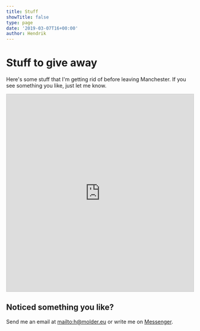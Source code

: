 ```yaml
---
title: Stuff
showTitle: false
type: page
date: '2019-03-07T16+00:00'
author: Hendrik
---
```


# Stuff to give away

Here's some stuff that I'm getting rid of before leaving Manchester. If you see something you like, just let me know.

<iframe class="airtable-embed" src="https://airtable.com/embed/shr3m6fVM1uUlKRBI?backgroundColor=cyan&viewControls=on" frameborder="0" onmousewheel="" width="100%" height="533" style="background: transparent; border: 1px solid #ccc;"></iframe>

## Noticed something you like?

Send me an email at <mailto:h@molder.eu> or write me on [Messenger](https://m.me/hendrikmolder).
